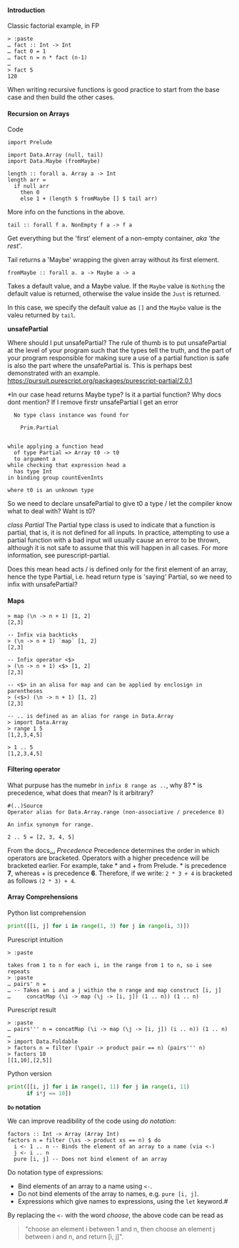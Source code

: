 #### Introduction

Classic factorial example, in FP
```
> :paste
… fact :: Int -> Int
… fact 0 = 1
… fact n = n * fact (n-1)
…
> fact 5
120
```
When writing recursive functions is good practice to start from the base case and then build the other cases. 

#### Recursion on Arrays

Code
```
import Prelude

import Data.Array (null, tail)
import Data.Maybe (fromMaybe)

length :: forall a. Array a -> Int
length arr =
  if null arr
    then 0
    else 1 + (length $ fromMaybe [] $ tail arr)
```

More info on the functions in the above.

```
tail :: forall f a. NonEmpty f a -> f a
```
Get everything but the 'first' element of a non-empty container, *aka 'the rest'*.

Tail returns a 'Maybe' wrapping the given array without its first element.

```
fromMaybe :: forall a. a -> Maybe a -> a
```
Takes a default value, and a Maybe value. If the `Maybe` value is `Nothing` the default value is returned, otherwise the value inside the `Just` is returned.

In this case, we specify the default value as `[]` and the `Maybe` value is the valeu returned by `tail`.

**unsafePartial**

Where should I put unsafePartial?
The rule of thumb is to put unsafePartial at the level of your program such that the types tell the truth, and the part of your program responsible for making sure a use of a partial function is safe is also the part where the unsafePartial is. This is perhaps best demonstrated with an example.
https://pursuit.purescript.org/packages/purescript-partial/2.0.1

*In our case head returns Maybe type? Is it a partial function? Why docs dont mention?
If I remove firstr unsafePartial I get  an error
```
  No type class instance was found for
  
    Prim.Partial 
  

while applying a function head
  of type Partial => Array t0 -> t0
  to argument a
while checking that expression head a
  has type Int
in binding group countEvenInts

where t0 is an unknown type
```

So we need to declare unsafePartial to give t0 a type / let the compiler know what to deal with?
Waht is t0?

*class Partial*
The Partial type class is used to indicate that a function is partial, that is, it is not defined for all inputs. In practice, attempting to use a partial function with a bad input will usually cause an error to be thrown, although it is not safe to assume that this will happen in all cases. For more information, see purescript-partial.

Does this mean head acts / is defined only for the first element of an array, hence the type Partial, i.e. head return type is 'saying' Partial, so we need to infix with unsafePartial?

#### Maps

```
> map (\n -> n + 1) [1, 2]
[2,3]

-- Infix via backticks
> (\n -> n + 1) `map` [1, 2]
[2,3]

-- Infix operator <$>
> (\n -> n + 1) <$> [1, 2]
[2,3]

-- <$> in an alisa for map and can be applied by enclosign in parentheses
> (<$>) (\n -> n + 1) [1, 2]
[2,3]

-- .. is defined as an alias for range in Data.Array
> import Data.Array
> range 1 5
[1,2,3,4,5]

> 1 .. 5
[1,2,3,4,5]
```

#### Filtering operator

What purpuse has the numebr in `infix 8 range as ..`, why 8? * is precedence, what does that mean?
Is it arbitrary?
```
#(..)Source
Operator alias for Data.Array.range (non-associative / precedence 8)

An infix synonym for range.

2 .. 5 = [2, 3, 4, 5]
```
From the docs[...](https://github.com/purescript/documentation/blob/master/language/Syntax.md)
*Precedence*
Precedence determines the order in which operators are bracketed. Operators with a higher precedence will be bracketed earlier. For example, take * and + from Prelude. * is precedence **7**, whereas + is precedence **6**. Therefore, if we write: `2 * 3 + 4`  is bracketed as follows `(2 * 3) + 4`. 


#### Array Comprehensions

Python list comprehension
```python
print([[i, j] for i in range(1, 3) for j in range(i, 3)])
```

Purescript intuition
```
> :paste

takes from 1 to n for each i, in the range from 1 to n, so i see repeats
> :paste    
… pairs' n =
… -- Takes an i and a j within the n range and map construct [i, j]
…     concatMap (\i -> map (\j -> [i, j]) (1 .. n)) (1 .. n)
```

Purescript result
```
> :paste 
… pairs''' n = concatMap (\i -> map (\j -> [i, j]) (i .. n)) (1 .. n) 
…
> import Data.Foldable
> factors n = filter (\pair -> product pair == n) (pairs''' n)
> factors 10
[[1,10],[2,5]]
```

Python version
```python
print([[i, j] for i in range(1, 11) for j in range(i, 11) 
      if i*j == 10])
```

**`Do` notation**

We can improve readibility of the code using *do notation*:
```
factors :: Int -> Array (Array Int)
factors n = filter (\xs -> product xs == n) $ do
  i <- 1 .. n -- Binds the element of an array to a name (via <-)
  j <- i .. n
  pure [i, j] -- Does not bind element of an array
```

Do notation type of expressions:
- Bind elements of an array to a name using `<-`.
- Do not bind elements of the array to names, e.g. `pure [i, j]`.
- Expressions which give names to expressions, using the `let` keyword.#

By replacing the `<-` with the word *choose*, the above code can be read as
> "choose an element i between 1 and n, then choose an element j between i and n, and return [i, j]".